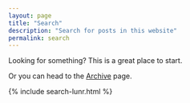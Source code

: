 ```yaml
---
layout: page
title: "Search"
description: "Search for posts in this website"
permalink: search
---
```


Looking for something? This is a great place to start.

Or you can head to the [Archive](/posts/) page.

{% include search-lunr.html %}

